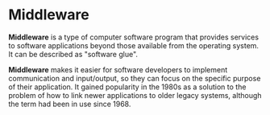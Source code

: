 # Middleware


**Middleware** is a type of computer software program that provides services to software applications beyond those available from the operating system. It can be described as "software glue".

**Middleware** makes it easier for software developers to implement communication and input/output, so they can focus on the specific purpose of their application. It gained popularity in the 1980s as a solution to the problem of how to link newer applications to older legacy systems, although the term had been in use since 1968.